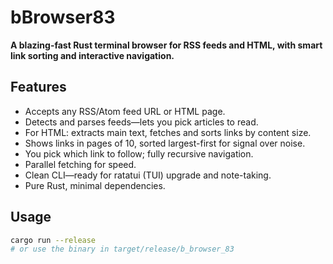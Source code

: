 # bBrowser83

**A blazing-fast Rust terminal browser for RSS feeds and HTML, with smart link sorting and interactive navigation.**

## Features

- Accepts any RSS/Atom feed URL or HTML page.
- Detects and parses feeds—lets you pick articles to read.
- For HTML: extracts main text, fetches and sorts links by content size.
- Shows links in pages of 10, sorted largest-first for signal over noise.
- You pick which link to follow; fully recursive navigation.
- Parallel fetching for speed.
- Clean CLI—ready for ratatui (TUI) upgrade and note-taking.
- Pure Rust, minimal dependencies.

## Usage

```sh
cargo run --release
# or use the binary in target/release/b_browser_83
